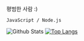 평범한 사람 :)

`JavaScript / Node.js`

![Github Stats](https://github-readme-stats.vercel.app/api?username=Taca-Acha&show_icons=true)
[![Top Langs](https://github-readme-stats.vercel.app/api/top-langs?username=Taca-Acha&layout=compact)](https://github.com/Taca-Acha/github-readme-stats)
